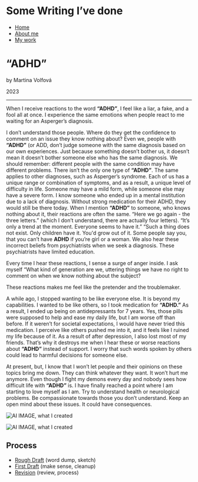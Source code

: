 # Some Writing I’ve done

<!-- This is a comment, only visible to the author: Add a link to your presentation. -->
<!-- Presentations do not need to be a PDF, you may link elsewhere, such as Figma, YouTube, etc. -->
<!-- Consider adding navigation to each section (About, Featured Projects, Notes, etc.) -->

- [Home](#home)
- [About me](#more_about_me)
- [My work](#work)


# “ADHD”

by Martina Volfová

2023

- - -

When I receive reactions to the word **“ADHD”**, I feel like a liar, a fake, and a fool all at once. I experience the same emotions when people react to me waiting for an Asperger’s diagnosis.

I don’t understand those people. Where do they get the confidence to comment on an issue they know nothing about? Even we, people with **“ADHD”** (or ADD, don’t judge someone with the same diagnosis based on our own experiences. Just because something doesn’t bother us, it doesn’t mean it doesn’t bother someone else who has the same diagnosis. We should remember: different people with the same condition may have different problems. There isn’t the only one type of **“ADHD”**. The same applies to other diagnoses, such as Asperger’s syndrome. Each of us has a unique range or combination of symptoms, and as a result, a unique level of difficulty in life. Someone may have a mild form, while someone else may have a severe form. I know someone who ended up in a mental institution due to a lack of diagnosis. Without strong medication for their ADHD, they would still be there today. When I mention **“ADHD”** to someone, who knows nothing about it, their reactions are often the same. “Here we go again - the three letters.” (which I don’t understand, there are actually four letters). “It’s only a trend at the moment. Everyone seems to have it.” “Such a thing does not exist. Only children have it. You'd grow out of it. Some people say you, that you can’t have **ADHD** if you’re girl or a woman. We also hear these incorrect beliefs from psychiatrists when we seek a diagnosis. These psychiatrists have limited education.

Every time I hear these reactions, I sense a surge of anger inside. I ask myself “What kind of generation are we, uttering things we have no right to comment on when we know nothing about the subject?

These reactions makes me feel like the pretender and the troublemaker.

A while ago, I stopped wanting to be like everyone else. It is beyond my capabilities. I wanted to be like others, so I took medication for **“ADHD.”** As a result, I ended up being on antidepressants for 7 years. Yes, those pills were supposed to help and ease my daily life, but I am worse off than before. If it weren’t for societal expectations, I would have never tried this medication. I perceive like others pushed me into it, and it feels like I ruined my life because of it. As a result of after depression, I also lost most of my friends. That’s why it destroys me when I hear these or worse reactions about **“ADHD”** instead of support. I worry that such words spoken by others could lead to harmful decisions for someone else.

At present, but, I know that I won’t let people and their opinions on these topics bring me down. They can think whatever they want. It won’t hurt me anymore. Even though I fight my demons every day and nobody sees how difficult life with **“ADHD”** is. I have finally reached a point where I am starting to love myself as I am. Try to understand health or neurological problems. Be compassionate towards those you don’t understand. Keep an open mind about these issues. It could have consequences.



![AI IMAGE, what I created](img/ADHD.jpg)


![AI IMAGE, what I created](img/ADD.jpg)

## Process

- [Rough Draft](rough-draft.md) (word dump, sketch)
- [First Draft](first-draft.md) (make sense, cleanup)
- [Revision](revision.md) (review, process)
